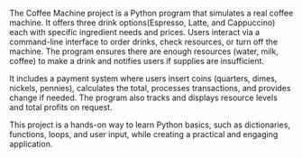The Coffee Machine project is a Python program that simulates a real coffee machine. It offers three drink options(Espresso, Latte, and Cappuccino) each with specific ingredient needs and prices. Users interact via a command-line interface to order drinks, check resources, or turn off the machine. The program ensures there are enough resources (water, milk, coffee) to make a drink and notifies users if supplies are insufficient.

It includes a payment system where users insert coins (quarters, dimes, nickels, pennies), calculates the total, processes transactions, and provides change if needed. The program also tracks and displays resource levels and total profits on request.

This project is a hands-on way to learn Python basics, such as dictionaries, functions, loops, and user input, while creating a practical and engaging application.
